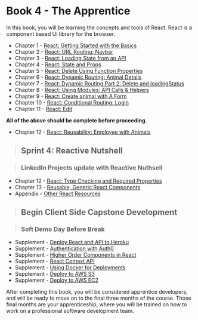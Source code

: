 # Book 4 - The Apprentice

In this book, you will be learning the concepts and tools of React. React is a component based UI library for the browser.

* Chapter 1 - [React: Getting Started with the Basics](./chapters/REACT_BASICS.md)
* Chapter 2 - [React: URL Routing: Navbar](./chapters/REACT_ROUTING.md)
* Chapter 3 - [React: Loading State from an API](./chapters/REACT_INITIAL_STATE.md)
* Chapter 4 - [React: State and Props](./chapters/COMPONENT_STATE_PROPS.md)
* Chapter 5 - [React: Delete Using Function Properties](./chapters/FUNCTIONS_AS_PROPS.md)
* Chapter 6 - [React: Dynamic Routing: Animal Details](./chapters/REACT_DYNAMIC_ROUTING.md)
* Chapter 7 - [React: Dynamic Routing Part 2: Delete and loadingStatus](./chapters/REACT_DYNAMIC_ROUTING_PART2.md)
* Chapter 8 - [React: Using Modules: API Calls & Helpers](./chapters/MODULES.md)
* Chapter 9 - [React: Create animal with A Form](./chapters/REACT_FORMS.md)
* Chapter 10 - [React: Conditional Routing: Login](./chapters/REACT_CONDITIONAL_RENDERING.md)
* Chapter 11 - [React: Edit](./chapters/REACT_EDIT.md)

**All of the above should be complete before proceeding.**
* Chapter 12 - [React: Reusability: Employee with Animals](./chapters/REACT_REUSABLE_COMPONENTS.md)


> ## Sprint 4: Reactive Nutshell



> ### LinkedIn Projects update with Reactive Nuthsell

* Chapter 12 - [React: Type Checking and Required Properties](./chapters/REACT_TYPE_CHECKING.md)
* Chapter 13 - [Reusable, Generic React Components](./chapters/REACT_GENERIC_COMPONENTS.md)
* Appendix - [Other React Resources](./chapters/REACT_APPENDIX.md)

> ## **Begin Client Side Capstone Development**

> ### Soft Demo Day Before Break

* Supplement - [Deploy React and API to Heroku](./chapters/JSON_SERVER_HEROKU.md)
* Supplement - [Authentication with Auth0](https://auth0.com/blog/reactjs-authentication-tutorial/)
* Supplement - [Higher Order Components in React](./chapters/REACT_HOC.md)
* Supplement - [React Context API](./chapters/REACT_CONTEXT_API.md)
* Supplement - [Using Docker for Deployments](./chapters/DOCKER_INTRO.md)
* Supplement - [Deploy to AWS S3](./chapters/AWS_S3.md)
* Supplement - [Deploy to AWS EC2](./chapters/AWS_EC2.md)

After completing this book, you will be considered apprentice developers, and will be ready to move on to the final three months of the course. Those final months are your apprenticeship, where you will be trained on how to work on a professional software development team.
